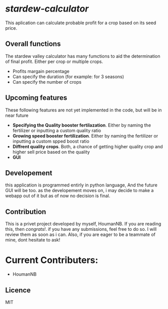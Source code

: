# _stardew-calculator_

This aplication can calculate probable profit for a crop based on its seed price.

## Overall functions

The stardew valley calculator has many fumctions to aid the determination of final profit. Either per crop or multiple crops.
- Profits margain percentage
- Can specify the duration (for example: for 3 seasons)
- Can specify the number of crops

## Upcoming features

These following features are not yet implemented in the code, but will be in near future
- **Specifying the Quality booster fertilazation**. Either by naming the fertilizer or inputting a custom quality ratio
- **Growing speed booster fertilization**. Either by naming the fertilizer or inputting a custom spped boost ratio
- **Diffrent quality crops**. Both, a chance of getting higher quality crop and higher sell price based on the quality
- **GUI**

## Developement

this application is programmed entirly in python language, And the future GUI will be too.
as the developement moves on, i may decide to make a webapp out of it but as of now no decision is final.

## Contribution 

This is a privet project developed by myself, HoumanNB. 
If you are reading this, then *congrats!*. if you have any submissions, feel free to do so. I will review them as soon as i can.
Also, if you are eager to be a teammate of mine, dont hesitate to ask! 
# Current Contributers:

- HoumanNB

## Licence

MIT